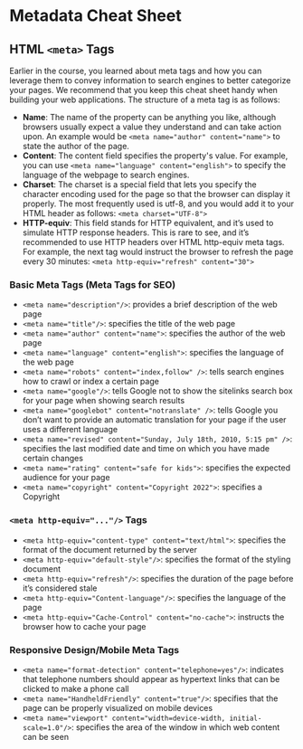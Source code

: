 # Metadata Cheat Sheet

## HTML `<meta>` Tags

Earlier in the course, you learned about meta tags and how you can leverage them to convey information to search engines to better categorize your pages. We recommend that you keep this cheat sheet handy when building your web applications. The structure of a meta tag is as follows:

- **Name**: The name of the property can be anything you like, although browsers usually expect a value they understand and can take action upon. An example would be `<meta name="author" content="name">` to state the author of the page.
- **Content**: The content field specifies the property's value. For example, you can use `<meta name="language" content="english">` to specify the language of the webpage to search engines.
- **Charset**: The charset is a special field that lets you specify the character encoding used for the page so that the browser can display it properly. The most frequently used is utf-8, and you would add it to your HTML header as follows: `<meta charset="UTF-8">`
- **HTTP-equiv**: This field stands for HTTP equivalent, and it’s used to simulate HTTP response headers. This is rare to see, and it’s recommended to use HTTP headers over HTML http-equiv meta tags. For example, the next tag would instruct the browser to refresh the page every 30 minutes: `<meta http-equiv="refresh" content="30">`

### Basic Meta Tags (Meta Tags for SEO)

- `<meta name="description"/>`: provides a brief description of the web page
- `<meta name="title"/>`: specifies the title of the web page
- `<meta name="author" content="name">`: specifies the author of the web page
- `<meta name="language" content="english">`: specifies the language of the web page
- `<meta name="robots" content="index,follow" />`: tells search engines how to crawl or index a certain page
- `<meta name="google"/>`: tells Google not to show the sitelinks search box for your page when showing search results
- `<meta name="googlebot" content="notranslate" />`: tells Google you don’t want to provide an automatic translation for your page if the user uses a different language
- `<meta name="revised" content="Sunday, July 18th, 2010, 5:15 pm" />`: specifies the last modified date and time on which you have made certain changes
- `<meta name="rating" content="safe for kids">`: specifies the expected audience for your page
- `<meta name="copyright" content="Copyright 2022">`: specifies a Copyright

### `<meta http-equiv="..."/>` Tags

- `<meta http-equiv="content-type" content="text/html">`: specifies the format of the document returned by the server
- `<meta http-equiv="default-style"/>`: specifies the format of the styling document
- `<meta http-equiv="refresh"/>`: specifies the duration of the page before it’s considered stale
- `<meta http-equiv="Content-language"/>`: specifies the language of the page
- `<meta http-equiv="Cache-Control" content="no-cache">`: instructs the browser how to cache your page

### Responsive Design/Mobile Meta Tags

- `<meta name="format-detection" content="telephone=yes"/>`: indicates that telephone numbers should appear as hypertext links that can be clicked to make a phone call
- `<meta name="HandheldFriendly" content="true"/>`: specifies that the page can be properly visualized on mobile devices
- `<meta name="viewport" content="width=device-width, initial-scale=1.0"/>`: specifies the area of the window in which web content can be seen
